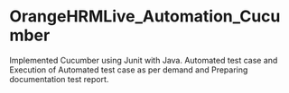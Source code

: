 # OrangeHRMLive_Automation_Cucumber
Implemented Cucumber using Junit with Java. Automated test case and Execution of Automated test case as per demand and Preparing documentation test report.
